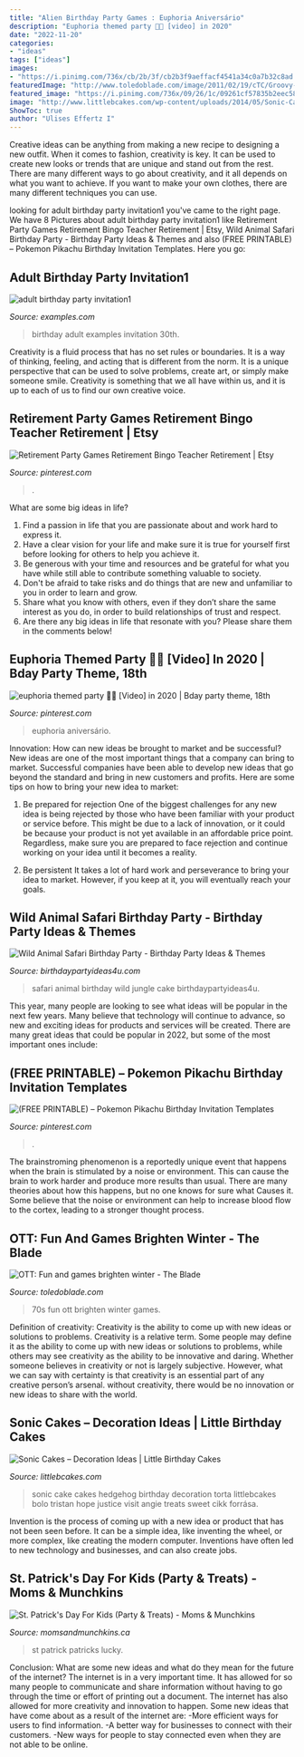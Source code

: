 ```yaml
---
title: "Alien Birthday Party Games : Euphoria Aniversário"
description: "Euphoria themed party 🤩🤩 [video] in 2020"
date: "2022-11-20"
categories:
- "ideas"
tags: ["ideas"]
images:
- "https://i.pinimg.com/736x/cb/2b/3f/cb2b3f9aeffacf4541a34c0a7b32c8ad.jpg"
featuredImage: "http://www.toledoblade.com/image/2011/02/19/cTC/Groovy-70s-Party-Nazarath-Hall.JPG"
featured_image: "https://i.pinimg.com/736x/09/26/1c/09261cf57835b2eec58c1daeed68ea4c.jpg"
image: "http://www.littlebcakes.com/wp-content/uploads/2014/05/Sonic-Cakes.jpg"
ShowToc: true
author: "Ulises Effertz I"
---
```



Creative ideas can be anything from making a new recipe to designing a new outfit. When it comes to fashion, creativity is key. It can be used to create new looks or trends that are unique and stand out from the rest. There are many different ways to go about creativity, and it all depends on what you want to achieve. If you want to make your own clothes, there are many different techniques you can use.

	

		
looking for adult birthday party invitation1 you've came to the right page. We have 8 Pictures about adult birthday party invitation1 like Retirement Party Games Retirement Bingo Teacher Retirement | Etsy, Wild Animal Safari Birthday Party - Birthday Party Ideas &amp; Themes and also (FREE PRINTABLE) – Pokemon Pikachu Birthday Invitation Templates. Here you go:
		
    
## Adult Birthday Party Invitation1

<img loading=lazy src="https://images.examples.com/wp-content/uploads/2017/11/Adult-Birthday-Party-invitation1.jpg" onerror="this.onerror=null;this.src='https://tse2.mm.bing.net/th?id=OIP.fIsXbZH4ce3RvCtk8axJgQHaKX&amp;pid=15.1';" alt="adult birthday party invitation1">

_Source: examples.com_

>birthday adult examples invitation 30th. 

	

Creativity is a fluid process that has no set rules or boundaries. It is a way of thinking, feeling, and acting that is different from the norm. It is a unique perspective that can be used to solve problems, create art, or simply make someone smile. Creativity is something that we all have within us, and it is up to each of us to find our own creative voice.

    
## Retirement Party Games Retirement Bingo Teacher Retirement | Etsy

<img loading=lazy src="https://i.pinimg.com/736x/9a/5a/db/9a5adb12a6324372e969e07ab3c3cef0.jpg" onerror="this.onerror=null;this.src='https://tse3.mm.bing.net/th?id=OIP.uv8SAfwVtMQPYSoECfLjGQHaLH&amp;pid=15.1';" alt="Retirement Party Games Retirement Bingo Teacher Retirement | Etsy">

_Source: pinterest.com_

>. 

	

What are some big ideas in life?
1. Find a passion in life that you are passionate about and work hard to express it.
2. Have a clear vision for your life and make sure it is true for yourself first before looking for others to help you achieve it.
3. Be generous with your time and resources and be grateful for what you have while still able to contribute something valuable to society.
4. Don't be afraid to take risks and do things that are new and unfamiliar to you in order to learn and grow.
5. Share what you know with others, even if they don’t share the same interest as you do, in order to build relationships of trust and respect. 
6. Are there any big ideas in life that resonate with you? Please share them in the comments below!

    
## Euphoria Themed Party 🤩🤩 [Video] In 2020 | Bday Party Theme, 18th

<img loading=lazy src="https://i.pinimg.com/736x/09/26/1c/09261cf57835b2eec58c1daeed68ea4c.jpg" onerror="this.onerror=null;this.src='https://tse2.mm.bing.net/th?id=OIP.IeIxjGmkgDOEIRVBHDPh9AHaNK&amp;pid=15.1';" alt="euphoria themed party 🤩🤩 [Video] in 2020 | Bday party theme, 18th">

_Source: pinterest.com_

>euphoria aniversário. 

	

Innovation: How can new ideas be brought to market and be successful?
New ideas are one of the most important things that a company can bring to market. Successful companies have been able to develop new ideas that go beyond the standard and bring in new customers and profits. Here are some tips on how to bring your new idea to market:
1. Be prepared for rejection
One of the biggest challenges for any new idea is being rejected by those who have been familiar with your product or service before. This might be due to a lack of innovation, or it could be because your product is not yet available in an affordable price point. Regardless, make sure you are prepared to face rejection and continue working on your idea until it becomes a reality.

2. Be persistent
It takes a lot of hard work and perseverance to bring your idea to market. However, if you keep at it, you will eventually reach your goals.

    
## Wild Animal Safari Birthday Party - Birthday Party Ideas &amp; Themes

<img loading=lazy src="http://www.birthdaypartyideas4u.com/wp-content/uploads/2017/02/Wild-Animal-Safari-Birthday-Party-Cake-600x900.jpg" onerror="this.onerror=null;this.src='https://tse4.mm.bing.net/th?id=OIP.H5M1bjP7OwwnzKgM9AzQkQHaLH&amp;pid=15.1';" alt="Wild Animal Safari Birthday Party - Birthday Party Ideas &amp; Themes">

_Source: birthdaypartyideas4u.com_

>safari animal birthday wild jungle cake birthdaypartyideas4u. 

	

This year, many people are looking to see what ideas will be popular in the next few years. Many believe that technology will continue to advance, so new and exciting ideas for products and services will be created. There are many great ideas that could be popular in 2022, but some of the most important ones include: 

    
## (FREE PRINTABLE) – Pokemon Pikachu Birthday Invitation Templates

<img loading=lazy src="https://i.pinimg.com/736x/cb/2b/3f/cb2b3f9aeffacf4541a34c0a7b32c8ad.jpg" onerror="this.onerror=null;this.src='https://tse1.mm.bing.net/th?id=OIP.KBYPPyxcCtVFKqBo536jUAHaKX&amp;pid=15.1';" alt="(FREE PRINTABLE) – Pokemon Pikachu Birthday Invitation Templates">

_Source: pinterest.com_

>. 

	

The brainstroming phenomenon is a reportedly unique event that happens when the brain is stimulated by a noise or environment. This can cause the brain to work harder and produce more results than usual. There are many theories about how this happens, but no one knows for sure what Causes it. Some believe that the noise or environment can help to increase blood flow to the cortex, leading to a stronger thought process.

    
## OTT: Fun And Games Brighten Winter - The Blade

<img loading=lazy src="http://www.toledoblade.com/image/2011/02/19/cTC/Groovy-70s-Party-Nazarath-Hall.JPG" onerror="this.onerror=null;this.src='https://tse1.mm.bing.net/th?id=OIP.2yPNIDtravH3JdjHDsdFHwHaHt&amp;pid=15.1';" alt="OTT: Fun and games brighten winter - The Blade">

_Source: toledoblade.com_

>70s fun ott brighten winter games. 

	

Definition of creativity: Creativity is the ability to come up with new ideas or solutions to problems.
Creativity is a relative term. Some people may define it as the ability to come up with new ideas or solutions to problems, while others may see creativity as the ability to be innovative and daring. Whether someone believes in creativity or not is largely subjective. However, what we can say with certainty is that creativity is an essential part of any creative person’s arsenal. without creativity, there would be no innovation or new ideas to share with the world.

    
## Sonic Cakes – Decoration Ideas | Little Birthday Cakes

<img loading=lazy src="http://www.littlebcakes.com/wp-content/uploads/2014/05/Sonic-Cakes.jpg" onerror="this.onerror=null;this.src='https://tse3.mm.bing.net/th?id=OIP.wQcqkya4Qa3-Zak9ctukCQHaJ4&amp;pid=15.1';" alt="Sonic Cakes – Decoration Ideas | Little Birthday Cakes">

_Source: littlebcakes.com_

>sonic cake cakes hedgehog birthday decoration torta littlebcakes bolo tristan hope justice visit angie treats sweet cikk forrása. 

	

Invention is the process of coming up with a new idea or product that has not been seen before. It can be a simple idea, like inventing the wheel, or more complex, like creating the modern computer. Inventions have often led to new technology and businesses, and can also create jobs.

    
## St. Patrick&#039;s Day For Kids (Party &amp; Treats) - Moms &amp; Munchkins

<img loading=lazy src="https://www.momsandmunchkins.ca/wp-content/uploads/2014/03/lucky-me-st-patricks-day-party-3.jpg" onerror="this.onerror=null;this.src='https://tse1.mm.bing.net/th?id=OIP.UEdKBHfWJe-VpfOeG8NamQHaLH&amp;pid=15.1';" alt="St. Patrick&#039;s Day For Kids (Party &amp; Treats) - Moms &amp; Munchkins">

_Source: momsandmunchkins.ca_

>st patrick patricks lucky. 

	

Conclusion: What are some new ideas and what do they mean for the future of the internet?
The internet is in a very important time. It has allowed for so many people to communicate and share information without having to go through the time or effort of printing out a document. The internet has also allowed for more creativity and innovation to happen. Some new ideas that have come about as a result of the internet are: 
-More efficient ways for users to find information.
-A better way for businesses to connect with their customers. 
-New ways for people to stay connected even when they are not able to be online.

